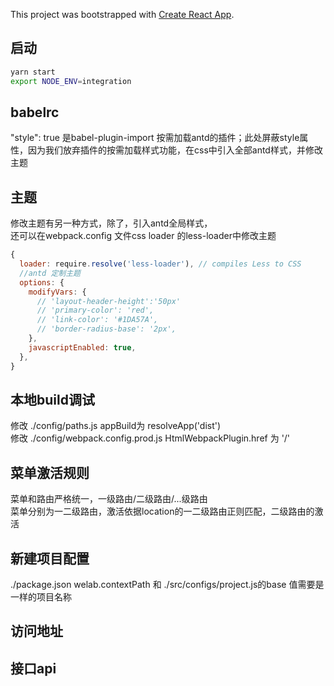 This project was bootstrapped with [Create React App](https://github.com/facebookincubator/create-react-app).

## 启动
```sh
yarn start
export NODE_ENV=integration
```

## babelrc

"style": true  是babel-plugin-import 按需加载antd的插件；此处屏蔽style属性，因为我们放弃插件的按需加载样式功能，在css中引入全部antd样式，并修改主题



## 主题

修改主题有另一种方式，除了，引入antd全局样式，  
还可以在webpack.config 文件css loader 的less-loader中修改主题

```javascript
{
  loader: require.resolve('less-loader'), // compiles Less to CSS
  //antd 定制主题
  options: {
    modifyVars: {
      // 'layout-header-height':'50px'
      // 'primary-color': 'red',
      // 'link-color': '#1DA57A',
      // 'border-radius-base': '2px',
    },
    javascriptEnabled: true,
  },
}
```


## 本地build调试

修改 ./config/paths.js  appBuild为  resolveApp('dist')  
修改 ./config/webpack.config.prod.js  HtmlWebpackPlugin.href 为  '/'  


## 菜单激活规则
菜单和路由严格统一，一级路由/二级路由/...级路由  
菜单分别为一二级路由，激活依据location的一二级路由正则匹配，二级路由的激活

## 新建项目配置

./package.json welab.contextPath 和 ./src/configs/project.js的base 值需要是一样的项目名称



## 访问地址 




## 接口api





